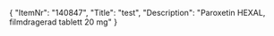 {
  "ItemNr": "140847",
  "Title": "test",
  "Description": "Paroxetin HEXAL, filmdragerad tablett 20 mg"
}